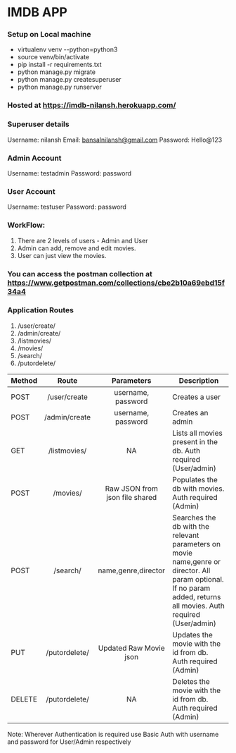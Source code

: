 # IMDB APP
 
### Setup on Local machine

- virtualenv venv --python=python3
- source venv/bin/activate
- pip install -r requirements.txt
- python manage.py migrate
- python manage.py createsuperuser
- python manage.py runserver

### Hosted at https://imdb-nilansh.herokuapp.com/

### Superuser details
Username: nilansh
Email: bansalnilansh@gmail.com
Password: Hello@123

### Admin Account
Username: testadmin
Password: password

### User Account
Username: testuser
Password: password
 
### WorkFlow:

1. There are 2 levels of users - Admin and User
2. Admin can add, remove and edit movies.
3. User can just view the movies. 

### You can access the postman collection at https://www.getpostman.com/collections/cbe2b10a69ebd15f34a4

### Application Routes
1. /user/create/
2. /admin/create/
3. /listmovies/
4. /movies/
5. /search/
6. /putordelete/<id>

| Method        | Route           | Parameters  | Description  |
| ------------- |:-------------:|:-------------:| ----- |
| POST      | /user/create | username, password | Creates a user |
| POST      | /admin/create | username, password | Creates an admin |
| GET       | /listmovies/  | NA | Lists all movies present in the db. Auth required (User/admin) |
| POST      | /movies/ | Raw JSON from json file shared | Populates the db with movies. Auth required (Admin)|
| POST      | /search/ | name,genre,director | Searches the db with the relevant parameters on movie name,genre or director. All param optional. If no param added, returns all movies.  Auth required (User/admin)|
| PUT      | /putordelete/<id> | Updated Raw Movie json | Updates the movie with the id from db. Auth required (Admin)|
| DELETE      | /putordelete/<id> | NA | Deletes the movie with the id from db. Auth required (Admin)|


Note: Wherever Authentication is required use Basic Auth with username and password for User/Admin respectively
